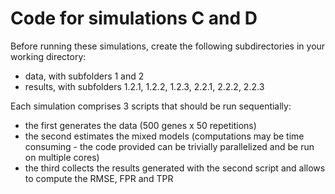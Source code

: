 # Code for simulations C and D

Before running these simulations, create the following subdirectories in your working directory:
- data, with subfolders 1 and 2
- results, with subfolders 1.2.1, 1.2.2, 1.2.3, 2.2.1, 2.2.2, 2.2.3

Each simulation comprises 3 scripts that should be run sequentially:
- the first generates the data (500 genes x 50 repetitions)
- the second estimates the mixed models (computations may be time consuming - the code provided can be trivially parallelized and be run on multiple cores)
- the third collects the results generated with the second script and allows to compute the RMSE, FPR and TPR
